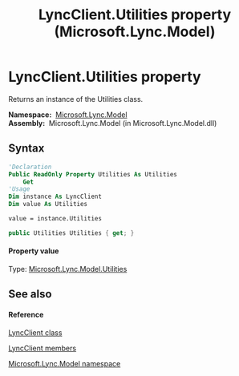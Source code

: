 ﻿---
title: LyncClient.Utilities property  (Microsoft.Lync.Model)
TOCTitle: 'Utilities property '
ms:assetid: P:Microsoft.Lync.Model.LyncClient.Utilities_DI_3_UC_OCS14MrefLyncWPF
ms:mtpsurl: https://msdn.microsoft.com/en-us/library/microsoft.lync.model.lyncclient.utilities_di_3_uc_ocs14mreflyncwpf(v=office.15)
ms:contentKeyID: 48591232
ms.date: 07/28/2014
mtps_version: v=office.15
f1_keywords:
- Microsoft.Lync.Model.LyncClient.Utilities
dev_langs:
- CSharp
- JScript
- VB
- other
---

# LyncClient.Utilities property

Returns an instance of the Utilities class.

**Namespace:**  [Microsoft.Lync.Model](microsoft-lync-model-namespace_2.md)  
**Assembly:**  Microsoft.Lync.Model (in Microsoft.Lync.Model.dll)

## Syntax

``` vb
'Declaration
Public ReadOnly Property Utilities As Utilities
    Get
'Usage
Dim instance As LyncClient
Dim value As Utilities

value = instance.Utilities
```

``` csharp
public Utilities Utilities { get; }
```

#### Property value

Type: [Microsoft.Lync.Model.Utilities](utilities-class-microsoft-lync-model_2.md)  

## See also

#### Reference

[LyncClient class](lyncclient-class-microsoft-lync-model_2.md)

[LyncClient members](lyncclient-members-microsoft-lync-model_2.md)

[Microsoft.Lync.Model namespace](microsoft-lync-model-namespace_2.md)

